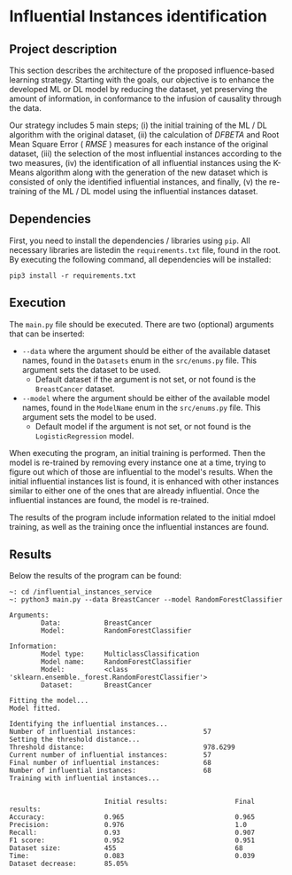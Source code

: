 # Influential Instances identification

## Project description
This section describes the architecture of the proposed influence-based learning strategy. Starting with the goals, our objective is to enhance the developed ML or DL model by reducing the dataset, yet preserving the amount of information, in conformance to the infusion of causality through the data. 

Our strategy includes 5 main steps; (i) the initial training of the ML / DL algorithm with the original dataset, (ii) the calculation of $DFBETA$ and Root Mean Square Error ( $RMSE$ ) measures for each instance of the original dataset, (iii) the selection of the most influential instances according to the two measures, (iv) the identification of all influential instances using the K-Means algorithm along with the generation of the new dataset which is consisted of only the identified influential instances, and finally, (v) the re-training of the ML / DL model using the influential instances dataset.

## Dependencies

First, you need to install the dependencies / libraries using `pip`. All necessary libraries are listedin the `requirements.txt` file, found in the root. By executing the following command, all dependencies will be installed: 

    pip3 install -r requirements.txt

## Execution

The `main.py` file should be executed. There are two (optional) arguments that can be inserted: 

* `--data` where the argument should be either of the available dataset names, found in the `Datasets` enum in the `src/enums.py` file. This argument sets the dataset to be used. 
    * Default dataset if the argument is not set, or not found is the `BreastCancer` dataset.
* `--model` where the argument should be either of the available model names, found in the `ModelName` enum in the `src/enums.py` file. This argument sets the model to be used. 
    * Default model if the argument is not set, or not found is the `LogisticRegression` model.

When executing the program, an initial training is performed. Then the model is re-trained by removing every instance one at a time, trying to figure out which of those are influential to the model's results. When the initial influential instances list is found, it is enhanced with other instances similar to either one of the ones that are already influential. Once the influential instances are found, the model is re-trained.

The results of the program include information related to the initial mdoel training, as well as the training once the influential instances are found. 

## Results

Below the results of the program can be found: 

    ~: cd /influential_instances_service
    ~: python3 main.py --data BreastCancer --model RandomForestClassifier

```
Arguments:
        Data:           BreastCancer
        Model:          RandomForestClassifier

Information:
        Model type:     MulticlassClassification
        Model name:     RandomForestClassifier
        Model:          <class 'sklearn.ensemble._forest.RandomForestClassifier'>
        Dataset:        BreastCancer

Fitting the model...
Model fitted.

Identifying the influential instances...
Number of influential instances:                 57
Setting the threshold distance...
Threshold distance:                              978.6299
Current number of influential instances:         57
Final number of influential instances:           68
Number of influential instances:                 68
Training with influential instances...


                        Initial results:                 Final results:
Accuracy:               0.965                            0.965
Precision:              0.976                            1.0
Recall:                 0.93                             0.907
F1 score:               0.952                            0.951
Dataset size:           455                              68
Time:                   0.083                            0.039
Dataset decrease:       85.05%
```